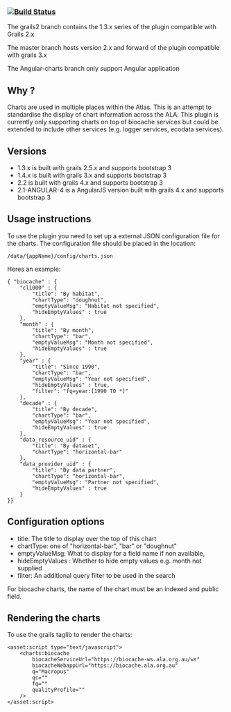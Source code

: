 ###    [![Build Status](https://travis-ci.org/AtlasOfLivingAustralia/ala-charts-plugin.svg?branch=master)](https://travis-ci.org/AtlasOfLivingAustralia/ala-charts-plugin)

The grails2 branch contains the 1.3.x series of the plugin compatible with Grails 2.x

The master branch hosts version 2.x and forward of the plugin compatible with grails 3.x

The Angular-charts branch only support Angular application


## Why ?

Charts are used in multiple places within the Atlas.
This is an attempt to standardise the display of chart information
across the ALA. This plugin is currently only supporting charts
on top of biocache services but could be extended to include other
services (e.g. logger services, ecodata services).

## Versions

* 1.3.x is built with grails 2.5.x and supports bootstrap 3
* 1.4.x is built with grails 3.x and supports bootstrap 3
* 2.2 is built with grails 4.x and supports bootstrap 3
* 2.1-ANGULAR-4 is a AngularJS version built with grails 4.x and supports bootstrap 3

## Usage instructions

To use the plugin you need to set up a external JSON configuration file for the charts.
The configuration file should be placed in the location:

```
/data/{appName}/config/charts.json
```

Heres an example:

```
{ "biocache" : {
    "cl1000" : {
        "title": "By habitat",
        "chartType": "doughnut",
        "emptyValueMsg": "Habitat not specified",
        "hideEmptyValues" : true
    },
    "month" : {
        "title": "By month",
        "chartType": "bar",
        "emptyValueMsg": "Month not specified",
        "hideEmptyValues" : true
    },
    "year" : {
        "title": "Since 1990",
        "chartType": "bar",
        "emptyValueMsg": "Year not specified",
        "hideEmptyValues" : true,
        "filter": "fq=year:[1990 TO *]"
    },
    "decade" : {
        "title": "By decade",
        "chartType": "bar",
        "emptyValueMsg": "Year not specified",
        "hideEmptyValues" : true
    },
    "data_resource_uid" : {
        "title": "By dataset",
        "chartType": "horizontal-bar"
    },
    "data_provider_uid" : {
        "title": "By data partner",
        "chartType": "horizontal-bar",
        "emptyValueMsg": "Partner not specified",
        "hideEmptyValues" : true
    }
}}
```

## Configuration options

* title: The title to display over the top of this chart
* chartType: one of "horizontal-bar", "bar" or "doughnut"
* emptyValueMsg: What to display for a field name if non available,
* hideEmptyValues : Whether to hide empty values e.g. month not supplied
* filter: An additional query filter to be used in the search

For biocache charts, the name of the chart must be an indexed and public field.

## Rendering the charts

To use the grails taglib to render the charts:

```
<asset:script type="text/javascript">
    <charts:biocache
        biocacheServiceUrl="https://biocache-ws.ala.org.au/ws"
        biocacheWebappUrl="https://biocache.ala.org.au"
        q="Macropus"
        qc=""
        fq=""
        qualityProfile="" 
    />    
</asset:script>

```
